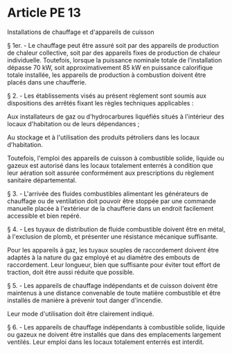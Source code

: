 # Article PE 13

Installations de chauffage et d'appareils de cuisson

§ 1er. - Le chauffage peut être assuré soit par des appareils de production de chaleur collective, soit par des appareils fixes de production de chaleur individuelle. Toutefois, lorsque la puissance nominale totale de l'installation dépasse 70 kW, soit approximativement 85 kW en puissance calorifique totale installée, les appareils de production à combustion doivent être placés dans une chaufferie.

§ 2. - Les établissements visés au présent règlement sont soumis aux dispositions des arrêtés fixant les règles techniques applicables :

Aux installateurs de gaz ou d'hydrocarbures liquéfiés situés à l'intérieur des locaux d'habitation ou de leurs dépendances  ;

Au stockage et à l'utilisation des produits pétroliers dans les locaux d'habitation.

Toutefois, l'emploi des appareils de cuisson à combustible solide, liquide ou gazeux est autorisé dans les locaux totalement enterrés à condition que leur aération soit assurée conformément aux prescriptions du règlement sanitaire départemental.

§ 3. - L'arrivée des fluides combustibles alimentant les générateurs de chauffage ou de ventilation doit pouvoir être stoppée par une commande manuelle placée à l'extérieur de la chaufferie dans un endroit facilement accessible et bien repéré.

§ 4. - Les tuyaux de distribution de fluide combustible doivent être en métal, à l'exclusion de plomb, et présenter une résistance mécanique suffisante.

Pour les appareils à gaz, les tuyaux souples de raccordement doivent être adaptés à la nature du gaz employé et au diamètre des embouts de raccordement. Leur longueur, bien que suffisante pour éviter tout effort de traction, doit être aussi réduite que possible.

§ 5. - Les appareils de chauffage indépendants et de cuisson doivent être maintenus à une distance convenable de toute matière combustible et être installés de manière à prévenir tout danger d'incendie.

Leur mode d'utilisation doit être clairement indiqué.

§ 6. - Les appareils de chauffage indépendants à combustible solide, liquide ou gazeux ne doivent être installés que dans des emplacements largement ventilés. Leur emploi dans les locaux totalement enterrés est interdit.
